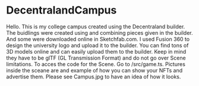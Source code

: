 # DecentralandCampus
Hello.
This is my college campus created using the Decentraland builder. The buidlings were created using and combining pieces given in the builder. And some were downloaded online in Sketchfab.com. I used Fusion 360 to design the university logo and upload it to the builder.
You can find tons of 3D models online and can easily upload them to the builder. Keep in mind they have to be glTF (GL Transmission Format) and do not go over Scene limitations.
To acces the code for the Scene. Go to /src/game.ts.
Pictures inside the sceane are and example of how you can show your NFTs and advertise them.
Please see Campus.jpg to have an idea of how it looks.
